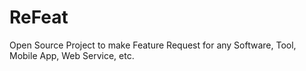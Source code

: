 # ReFeat
Open Source Project to make Feature Request for any Software, Tool, Mobile App, Web Service, etc.
